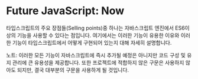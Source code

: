 # Future JavaScript: Now

타입스크립트의 주요 장점들(Selling points)중 하나는 자바스크립트 엔진에서 ES6이상의 기능을 사용할 수 있다는 점입니다. 여기에서는 이러한 기능이 유용한 이유와 이러한 기능이 타입스크립트에서 어떻게 구현되어 있는지 대해 자세히 설명합니다.

노트: 이러한 모든 기능이 자바스크립트에 즉시 추가될 예정은 아니지만 코드 구성 및 유지 관리에 큰 유용성을 제공합니다. 또한 프로젝트에 적합하지 않은 구문은 사용하지 않아도 되지만, 결국 대부분의 구문을 사용하게 될 것입니다.

